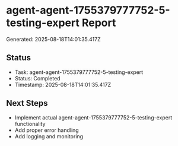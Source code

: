 # agent-agent-1755379777752-5-testing-expert Report

Generated: 2025-08-18T14:01:35.417Z

## Status
- Task: agent-agent-1755379777752-5-testing-expert
- Status: Completed
- Timestamp: 2025-08-18T14:01:35.417Z

## Next Steps
- Implement actual agent-agent-1755379777752-5-testing-expert functionality
- Add proper error handling
- Add logging and monitoring
